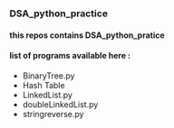 ### DSA_python_practice
#### this repos contains DSA_python_pratice
#### list of programs available here :
- BinaryTree.py
- Hash Table
- LinkedList.py
- doubleLinkedList.py
- stringreverse.py
